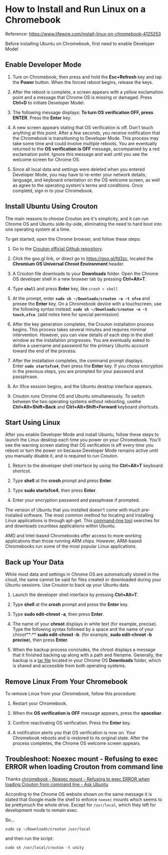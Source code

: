 # How to Install and Run Linux on a Chromebook

Reference: https://www.lifewire.com/install-linux-on-chromebook-4125253

Before installing Ubuntu on Chromebook, first need to enable Developer Model

## Enable Developer Mode

1. Ture on Chromebook, then press and hold the **Esc+Refresh** key and tap the **Power** button. When the forced reboot begins, release the keys.

2. After the reboot is complete, a screen appears with a yellow exclamation point and a message that Chrome OS is missing or damaged. Press **Ctrl+D** to initiate Developer Model.

3. The following message displays: **To turn OS verification OFF, press ENTER**. Press the **Enter** key.

4. A new screen appears stating that OS verification is off. Don't touch anything at this point. After a few seconds, you receive notification that the Chromebook is transitioning to Developer Mode. This process may take some time and could involve multiple reboots. You are eventually returned to the **OS verification is OFF** message, accompanied by a red exclamation point. Ignore this message and wait until you see the welcome screen for Chrome OS.

5. Since all local data and settings were deleted when you entered Developer Mode, you may have to re-enter your network details, language, and keyboard orientation on the OS welcome screen, as well as agree to the operating system's terms and conditions. Once completd, sign in to your Chromebook.

## Install Ubuntu Using Crouton

The main reasons to choose Crouton are it's simplicity, and it can run Chrome OS and Ubuntu side-by-side, eliminating the need to hard boot into one operating system at a time.

To get started, open the Chrome browser, and follow these steps:

1. Go to the [Crouton official Github repository](https://github.com/dnschneid/crouton).

2. Click the goo.gl link, or direct go to https://goo.gl/fd3zc, located the **Chromium OS Universal Chroot Environment** header.

3. A Crouton file downloads to your **Downloads** folder. Open the Chrome OS developer shell in a new browser tab by pressing **Ctrl+Alt+T**.

4. Type **`shell`** and press **Enter** key, like `crosh > shell`

5. At the prompt, enter **`sudo sh ~/Downloads/crouton -e -t xfce`** and presee the **Enter** key. On a Chromebook device with a touchscreen, use the following syntax instead: **`sudo sh ~/Downloads/crouton -e -t touch,xfce`**. (add notes here for special permission)

6. After the key generation completes, the Crouton installation process begins. This process takes several minutes and requires minimal intervention. However, you can view details of each step in the shell window as the installation progresses. You are eventually asked to define a username and password for the primary Ubuntu account toward the end of the process.

7. After the installation completes, the command prompt displays. Enter **`sudo startxfce4`**, then press the **Enter** key. If you chose encryption in the previous steps, you are prompted for your password and passphrase.

8. An Xfce session begins, and the Ubuntu desktop interface appears.

9. Crouton runs Chrome OS and Ubuntu simultaneously. To switch between the two operating systems without rebooting, usethe **Ctrl+Alt+Shift+Back** and **Ctrl+Alt+Shift+Forward** keyboard shortcuts.

## Start Using Linux

After you enable Developer Mode and install Ubuntu, follow these steps to launch the Linux desktop each time you power on your Chromebook. You'll see the warning screen stating that OS verification is off every time you reboot or turn the power on because Developer Mode remains active until you manually disable it, and is required to run Crouton.

1. Return to the developer shell interface by using the **Ctrl+Alt+T** keyboard shortcut.

2. Type **shell** at the **crosh** prompt and press **Enter**.

3. Type **sudo startxfce4**, then press **Enter**.

4. Enter your encryption password and passphrase if prompted.

The version of Ubuntu that you installed doesn't come with much pre-installed software. The most common method for locating and installing Linux applications is through apt-get. This [command-line tool](https://www.lifewire.com/ubuntu-command-line-package-apt-get-2205716) searches for and downloads countless applications within Ubuntu.

AMD and Intel-based Chromebooks offer access to more working applications than those running ARM chips. However, ARM-based Chromebooks run some of the most popular Linux applications.

## Back up Your Data

While most data and settings in Chrome OS are automatically stored in the cloud, the same cannot be said for files created or downloaded during your Ubuntu sessions. Use Crouton to back up your Ubuntu data.

1. Launch the developer shell interface by pressing **Ctrl+Alt+T**.

2. Type **shell** at the **crosh** prompt and press the **Enter** key.

3. Type **sudo edit-chroot -a**, then press **Enter**.

4. The name of your **chroot** displays in white text (for example, precise). Type the following syntax followed by a space and the name of your chroot**:** **sudo edit-chroot -b**. (for example, **sudo edit-chroot -b precise**), then press **Enter**.

5. When the backup process concludes, the chroot displays a message that it finished backing up along with a path and filename. Generally, the backup is a [tar file](https://www.lifewire.com/tar-file-2622386) located in your Chrome OS **Downloads** folder, which is shared and accessible from both operating systems.

## Remove Linux From Your Chromebook

To remove Linux from your Chromebook, follow this procedure:

1. Restart your Chromebook.

2. When the **OS verification is OFF** message appears, press the **spacebar**.

3. Confirm reactivating OS verification. Press the **Enter** key.

4. A notification alerts you that OS verification is now on. Your Chromebook reboots and is restored to its original state. After the process completes, the Chrome OS welcome screen appears.

## Troubleshoot: Noexec mount - Refusing to exec ERROR when loading Crouton from command line

Thanks [chromebook - Noexec mount - Refusing to exec ERROR when loading Crouton from command line - Ask Ubuntu](https://askubuntu.com/questions/1356600/noexec-mount-refusing-to-exec-error-when-loading-crouton-from-command-line)

According to the Chrome OS website shown on the same message it is stated that Google made the shell to enforce `noexec` mounts which seems to be prettymuch the whole drive. Except for `/usr/local`, which they left for development mode to remain exec.

So...

```
sudo cp ~/Downloads/crouton /usr/local
```

and then run the script:

```
sudo sh /usr/local/crouton -t unity
```
